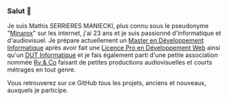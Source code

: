 ### Salut 👋
Je suis Mathis SERRIERES MANIECKI, plus connu sous le pseudonyme "[Minarox](https://www.youtube.com/channel/UCznR2syShlluEzWRoD7XZRQ)" sur les internet, j'ai 23 ans et je suis passionné d'informatique et d'audiovisuel.
Je prépare actuellement un [Master en Développement Informatique](https://www.epsi.fr/programmes/ingenierie-informatique/) après avoir fait une [Licence Pro en Développement Web](https://iut.univ-amu.fr/diplomes/licence-professionnelle-application-developpement-web-bigdata-ecommerce) ainsi qu'un [DUT Informatique](https://iut.univ-tlse3.fr/dut-informatique) et je fais également parti d'une petite association nommée [Rv & Co](https://www.youtube.com/channel/UCbTaxj24z8viOFR6NXMKurQ) faisant de petites productions audiovisuelles et courts métrages en tout genre.

Vous retrouverez sur ce GitHub tous les projets, anciens et nouveaux, auxquels je participe.

<!--
**Minarox/Minarox** is a ✨ _special_ ✨ repository because its `README.md` (this file) appears on your GitHub profile.

Here are some ideas to get you started:

- 🔭 I’m currently working on ...
- 🌱 I’m currently learning ...
- 👯 I’m looking to collaborate on ...
- 🤔 I’m looking for help with ...
- 💬 Ask me about ...
- 📫 How to reach me: ...
- 😄 Pronouns: ...
- ⚡ Fun fact: ...
-->
